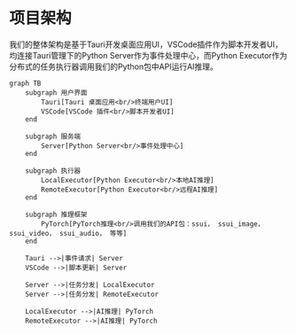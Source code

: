 项目架构
=================

我们的整体架构是基于Tauri开发桌面应用UI，VSCode插件作为脚本开发者UI，均连接Tauri管理下的Python Server作为事件处理中心，而Python Executor作为分布式的任务执行器调用我们的Python包中API运行AI推理。

```mermaid
graph TB
    subgraph 用户界面
        Tauri[Tauri 桌面应用<br/>终端用户UI]
        VSCode[VSCode 插件<br/>脚本开发者UI]
    end
    
    subgraph 服务端
        Server[Python Server<br/>事件处理中心]
    end
    
    subgraph 执行器
        LocalExecutor[Python Executor<br/>本地AI推理]
        RemoteExecutor[Python Executor<br/>远程AI推理]
    end

    subgraph 推理框架
        PyTorch[PyTorch推理<br/>调用我们的API包：ssui， ssui_image， ssui_video， ssui_audio， 等等]
    end
    
    Tauri -->|事件请求| Server
    VSCode -->|脚本更新| Server
    
    Server -->|任务分发| LocalExecutor
    Server -->|任务分发| RemoteExecutor
    
    LocalExecutor -->|AI推理| PyTorch
    RemoteExecutor -->|AI推理| PyTorch
```

